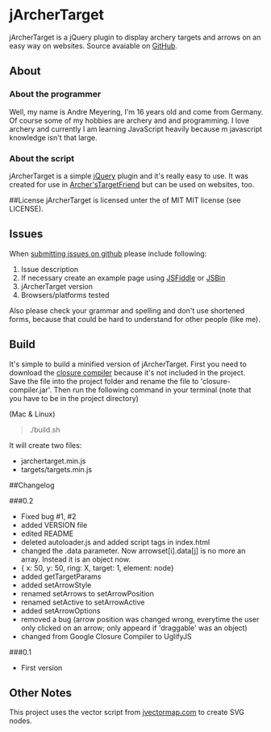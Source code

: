 # jArcherTarget
jArcherTarget is a jQuery plugin to display archery targets and arrows on an easy way on websites.
Source avaiable on [GitHub](https://github.com/archer96/jarchertarget).


## About

### About the programmer
Well, my name is Andre Meyering, I'm 16 years old and come from Germany. Of course some of my hobbies are archery and and programming. I love archery and currently I am learning JavaScript heavily because m javascript knowledge isn't that large.

### About the script
jArcherTarget is a simple [jQuery](http://jquery.com) plugin and it's really easy to use. It was created for use in [Archer'sTargetFriend](http://archery.andremeyering.de) but can be used on websites, too.


##License
jArcherTarget is licensed unter the of MIT MIT license (see LICENSE).


## Issues
When [submitting issues on github](https://github.com/archer96/jarchertarget/issues) please include following:

1. Issue description
2. If necessary create an example page using [JSFiddle](http://jsfiddle.net/) or [JSBin](http://jsbin.com)
3. jArcherTarget version
4. Browsers/platforms tested

Also please check your grammar and spelling and don't use shortened forms, because that could be hard to understand for other people (like me).

## Build
It's simple to build a minified version of jArcherTarget. First you need to download the [closure compiler](https://developers.google.com/closure/compiler/) because it's not included in the project. Save the file into the project folder and rename the file to 'closure-compiler.jar'. Then run the following command in your terminal (note that you have to be in the project directory)

(Mac & Linux)

> ./build.sh

It will create two files:

* jarchertarget.min.js
* targets/targets.min.js


##Changelog

###0.2

* Fixed bug #1, #2
* added VERSION file
* edited README
* deleted autoloader.js and added script tags in index.html
* changed the .data parameter. Now arrowset[i].data[j] is no more an array. Instead it is an object now.
 * { x: 50, y: 50, ring: X, target: 1, element: node}
* added getTargetParams
* added setArrowStyle
* renamed setArrows to setArrowPosition
* renamed setActive to setArrowActive
* added setArrowOptions
* removed a bug (arrow position was changed wrong, everytime the user only clicked on an arrow; only appeard if 'draggable' was an object)
* changed from Google Closure Compiler to UglifyJS

###0.1

* First version


## Other Notes

This project uses the vector script from [jvectormap.com](http://jvectormap.com) to create SVG nodes.
